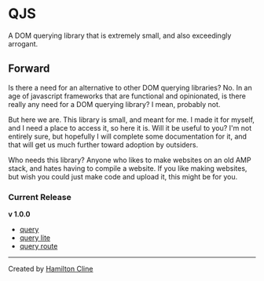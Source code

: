 # QJS

A DOM querying library that is extremely small, and also exceedingly arrogant.

## Forward

Is there a need for an alternative to other DOM querying libraries? No. In an age of javascript frameworks that are functional and opinionated, is there really any need for a DOM querying library? I mean, probably not.

But here we are. This library is small, and meant for me. I made it for myself, and I need a place to access it, so here it is. Will it be useful to you? I'm not entirely sure, but hopefully I will complete some documentation for it, and that will get us much further toward adoption by outsiders.

Who needs this library? Anyone who likes to make websites on an old AMP stack, and hates having to compile a website. If you like making websites, but wish you could just make code and upload it, this might be for you.

### Current Release

**v 1.0.0**

- [query](https://cdn.jsdelivr.net/gh/bronkula/qjs@v1.0.0/dist/query.min.js)
- [query lite](https://cdn.jsdelivr.net/gh/bronkula/qjs@v1.0.0/dist/query-lite.min.js)
- [query route](https://cdn.jsdelivr.net/gh/bronkula/qjs@v1.0.0/dist/query-route.min.js)

---

Created by [Hamilton Cline](https://hdraws.com)